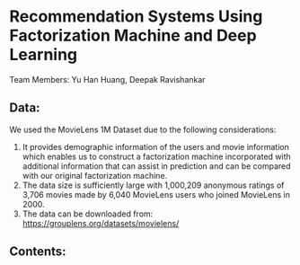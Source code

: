 # Recommendation Systems Using Factorization Machine and Deep Learning

Team Members: Yu Han Huang, Deepak Ravishankar

## Data:
We used the MovieLens 1M Dataset due to the following considerations: 
  1) It provides demographic information of the users and movie information which enables us to construct a factorization machine   incorporated with additional information that can assist in prediction and can be compared with our original factorization machine. 
  2) The data size is sufficiently large with 1,000,209 anonymous ratings of 3,706 movies made by 6,040 MovieLens users who joined MovieLens in 2000.
  3) The data can be downloaded from: https://grouplens.org/datasets/movielens/

## Contents:
